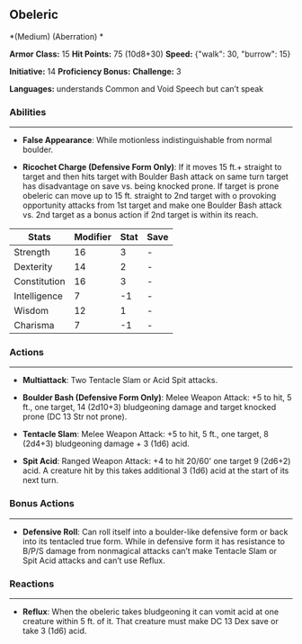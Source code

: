 ## Obeleric
*(Medium) (Aberration) *

**Armor Class:** 15
**Hit Points:** 75 (10d8+30)
**Speed:** {"walk": 30, "burrow": 15}

**Initiative:** 14
**Proficiency Bonus:**
**Challenge:** 3

**Languages:** understands Common and Void Speech but can’t speak

### Abilities
 --- 
- **False Appearance**: While motionless indistinguishable from normal boulder.

- **Ricochet Charge (Defensive Form Only)**: If it moves 15 ft.+ straight to target and then hits target with Boulder Bash attack on same turn target has disadvantage on save vs. being knocked prone. If target is prone obeleric can move up to 15 ft. straight to 2nd target with o provoking opportunity attacks from 1st target and make one Boulder Bash attack vs. 2nd target as a bonus action if 2nd target is within its reach.



| Stats | Modifier | Stat | Save
| ---- | ---- | ---- | ---- |
| Strength | 16 | 3 | - |
| Dexterity | 14 | 2 | - |
| Constitution | 16 | 3 | - |
| Intelligence | 7 | -1 | - |
| Wisdom | 12 | 1 | - |
| Charisma | 7 | -1 | - |

### Actions
 --- 
- **Multiattack**: Two Tentacle Slam or Acid Spit attacks.

- **Boulder Bash (Defensive Form Only)**: Melee Weapon Attack: +5 to hit, 5 ft., one target, 14 (2d10+3) bludgeoning damage and target knocked prone (DC 13 Str not prone).

- **Tentacle Slam**: Melee Weapon Attack: +5 to hit, 5 ft., one target, 8 (2d4+3) bludgeoning damage + 3 (1d6) acid.

- **Spit Acid**: Ranged Weapon Attack: +4 to hit 20/60' one target 9 (2d6+2) acid. A creature hit by this takes additional 3 (1d6) acid at the start of its next turn.

### Bonus Actions
 --- 
- **Defensive Roll**: Can roll itself into a boulder-like defensive form or back into its tentacled true form. While in defensive form it has resistance to B/P/S damage from nonmagical attacks can’t make Tentacle Slam or Spit Acid attacks and can’t use Reflux.

### Reactions
 --- 
- **Reflux**: When the obeleric takes bludgeoning it can vomit acid at one creature within 5 ft. of it. That creature must make DC 13 Dex save or take 3 (1d6) acid.

